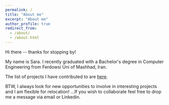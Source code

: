 ```yaml
---
permalink: /
title: "About me"
excerpt: "About me"
author_profile: true
redirect_from: 
  - /about/
  - /about.html
---
```


Hi there -- thanks for stopping by! 

My name is Sara. I recently graduated with a Bachelor's degree in Computer Engineering from Ferdowsi Uni of Mashhad, Iran.

The list of projects I have contributed to are [here](https://SaraAsadi.github.io/projects/).

BTW, I always look for new opportunities to involve in interesting projects and I am flexible for relocation! 
...If you wish to collaborate feel free to drop me a message via email or Linkedin.

